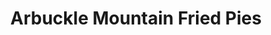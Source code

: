 ---
title: "Arbuckle Mountain Fried Pies"
url: /davis/arbuckle-mountain-fried-pies/
shop: bakery
---